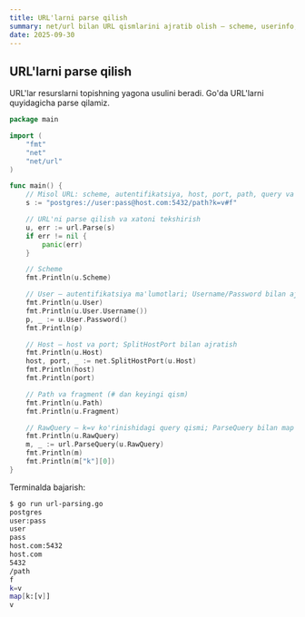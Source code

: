 ```yaml
---
title: URL'larni parse qilish
summary: net/url bilan URL qismlarini ajratib olish — scheme, userinfo, host/port, path, fragment, query.
date: 2025-09-30
---
```


## URL'larni parse qilish

<div class="my-md-content">
URL'lar resurslarni topishning yagona usulini beradi. Go'da URL'larni quyidagicha parse qilamiz.

```go
package main

import (
    "fmt"
    "net"
    "net/url"
)

func main() {
    // Misol URL: scheme, autentifikatsiya, host, port, path, query va fragment mavjud
    s := "postgres://user:pass@host.com:5432/path?k=v#f"

    // URL'ni parse qilish va xatoni tekshirish
    u, err := url.Parse(s)
    if err != nil {
        panic(err)
    }

    // Scheme
    fmt.Println(u.Scheme)

    // User — autentifikatsiya ma'lumotlari; Username/Password bilan ajratib olamiz
    fmt.Println(u.User)
    fmt.Println(u.User.Username())
    p, _ := u.User.Password()
    fmt.Println(p)

    // Host — host va port; SplitHostPort bilan ajratish
    fmt.Println(u.Host)
    host, port, _ := net.SplitHostPort(u.Host)
    fmt.Println(host)
    fmt.Println(port)

    // Path va fragment (# dan keyingi qism)
    fmt.Println(u.Path)
    fmt.Println(u.Fragment)

    // RawQuery — k=v ko'rinishidagi query qismi; ParseQuery bilan map'ga parse qilamiz
    fmt.Println(u.RawQuery)
    m, _ := url.ParseQuery(u.RawQuery)
    fmt.Println(m)
    fmt.Println(m["k"][0])
}
```

Terminalda bajarish:
```bash
$ go run url-parsing.go 
postgres
user:pass
user
pass
host.com:5432
host.com
5432
/path
f
k=v
map[k:[v]]
v
```
</div>
